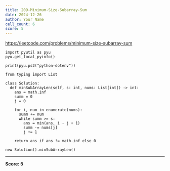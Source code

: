 ```yaml
---
title: 209-Minimum-Size-Subarray-Sum
date: 2024-12-26
author: Your Name
cell_count: 6
score: 5
---
```


https://leetcode.com/problems/minimum-size-subarray-sum


```
import pyutil as pyu
pyu.get_local_pyinfo()
```


```
print(pyu.ps2("python-dotenv"))
```


```
from typing import List
```


```
class Solution:
  def minSubArrayLen(self, s: int, nums: List[int]) -> int:
    ans = math.inf
    summ = 0
    j = 0

    for i, num in enumerate(nums):
      summ += num
      while summ >= s:
        ans = min(ans, i - j + 1)
        summ -= nums[j]
        j += 1

    return ans if ans != math.inf else 0
```


```
new Solution().minSubArrayLen()
```


---
**Score: 5**